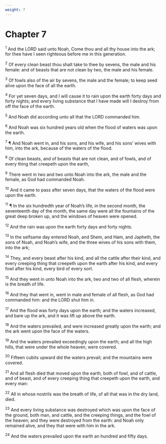 ```yaml
---
weight: 7
---
```


# Chapter 7

<sup>1</sup> And the LORD said unto Noah, Come thou and all thy house into the ark; for thee have I seen righteous before me in this generation. 

<sup>2</sup> Of every clean beast thou shalt take to thee by sevens, the male and his female: and of beasts that are not clean by two, the male and his female. 

<sup>3</sup> Of fowls also of the air by sevens, the male and the female; to keep seed alive upon the face of all the earth. 

<sup>4</sup> For yet seven days, and I will cause it to rain upon the earth forty days and forty nights; and every living substance that I have made will I destroy from off the face of the earth. 

<sup>5</sup> And Noah did according unto all that the LORD commanded him. 

<sup>6</sup> And Noah was six hundred years old when the flood of waters was upon the earth. 

<sup>7</sup> ¶ And Noah went in, and his sons, and his wife, and his sons’ wives with him, into the ark, because of the waters of the flood. 

<sup>8</sup> Of clean beasts, and of beasts that are not clean, and of fowls, and of every thing that creepeth upon the earth, 

<sup>9</sup> There went in two and two unto Noah into the ark, the male and the female, as God had commanded Noah. 

<sup>10</sup> And it came to pass after seven days, that the waters of the flood were upon the earth. 

<sup>11</sup> ¶ In the six hundredth year of Noah’s life, in the second month, the seventeenth day of the month, the same day were all the fountains of the great deep broken up, and the windows of heaven were opened. 

<sup>12</sup> And the rain was upon the earth forty days and forty nights. 

<sup>13</sup> In the selfsame day entered Noah, and Shem, and Ham, and Japheth, the sons of Noah, and Noah’s wife, and the three wives of his sons with them, into the ark; 

<sup>14</sup> They, and every beast after his kind, and all the cattle after their kind, and every creeping thing that creepeth upon the earth after his kind, and every fowl after his kind, every bird of every sort. 

<sup>15</sup> And they went in unto Noah into the ark, two and two of all flesh, wherein is the breath of life. 

<sup>16</sup> And they that went in, went in male and female of all flesh, as God had commanded him: and the LORD shut him in. 

<sup>17</sup> And the flood was forty days upon the earth; and the waters increased, and bare up the ark, and it was lift up above the earth. 

<sup>18</sup> And the waters prevailed, and were increased greatly upon the earth; and the ark went upon the face of the waters. 

<sup>19</sup> And the waters prevailed exceedingly upon the earth; and all the high hills, that were under the whole heaven, were covered. 

<sup>20</sup> Fifteen cubits upward did the waters prevail; and the mountains were covered. 

<sup>21</sup> And all flesh died that moved upon the earth, both of fowl, and of cattle, and of beast, and of every creeping thing that creepeth upon the earth, and every man: 

<sup>22</sup> All in whose nostrils was the breath of life, of all that was in the dry land, died. 

<sup>23</sup> And every living substance was destroyed which was upon the face of the ground, both man, and cattle, and the creeping things, and the fowl of the heaven; and they were destroyed from the earth: and Noah only remained alive, and they that were with him in the ark. 

<sup>24</sup> And the waters prevailed upon the earth an hundred and fifty days. 


